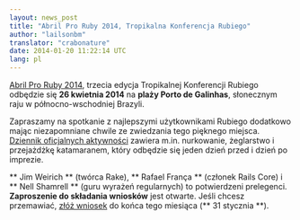 ```yaml
---
layout: news_post
title: "Abril Pro Ruby 2014, Tropikalna Konferencja Rubiego"
author: "lailsonbm"
translator: "crabonature"
date: 2014-01-20 11:22:14 UTC
lang: pl
---
```


[Abril Pro Ruby 2014](http://abrilproruby.com/), trzecia edycja Tropikalnej
Konferencji Rubiego odbędzie się **26 kwietnia 2014** na
**plaży Porto de Galinhas**, słonecznym raju w północno-wschodniej Brazyli.

Zapraszamy na spotkanie z najlepszymi użytkownikami Rubiego dodatkowo mając
niezapomniane chwile ze zwiedzania tego pięknego miejsca.
[Dziennik oficjalnych aktywności](http://abrilproruby.com/en/conference/)
zawiera m.in. nurkowanie, żeglarstwo i przejażdżkę katamaranem, który odbędzie
się jeden dzień przed i dzień po imprezie.

** Jim Weirich ** (twórca Rake), ** Rafael França ** (członek Rails Core)
i ** Nell Shamrell ** (guru wyrażeń regularnych) to potwierdzeni prelegenci.
**Zaproszenie do składania wniosków** jest otwarte. Jeśli chcesz
przemawiać, [złóż wniosek](http://cfp.abrilproruby.com/) do
końca tego miesiąca (** 31 stycznia **).
